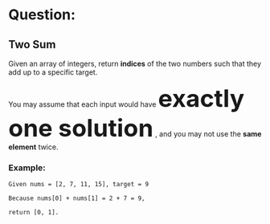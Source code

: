 # Question:

## Two Sum 
 
Given an array of integers, return **indices** of the two numbers such that they add up to a specific target.

You may assume that each input would have __<font size=8>exactly one solution</font>__ , and you may not use the **same element** twice.

### Example:


    Given nums = [2, 7, 11, 15], target = 9

    Because nums[0] + nums[1] = 2 + 7 = 9,

    return [0, 1].


